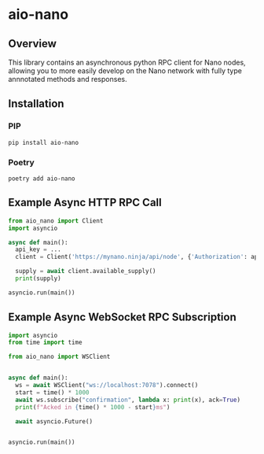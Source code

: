 # aio-nano

## Overview

This library contains an asynchronous python RPC client for Nano nodes, allowing you to more easily develop on the Nano network with fully type annnotated methods and responses.

## Installation

### PIP

`pip install aio-nano`

### Poetry

`poetry add aio-nano`

## Example Async HTTP RPC Call

```python
from aio_nano import Client
import asyncio

async def main():
  api_key = ...
  client = Client('https://mynano.ninja/api/node', {'Authorization': api_key})

  supply = await client.available_supply()
  print(supply)

asyncio.run(main())
```

## Example Async WebSocket RPC Subscription

```python
import asyncio
from time import time

from aio_nano import WSClient


async def main():
  ws = await WSClient("ws://localhost:7078").connect()
  start = time() * 1000
  await ws.subscribe("confirmation", lambda x: print(x), ack=True)
  print(f"Acked in {time() * 1000 - start}ms")

  await asyncio.Future()


asyncio.run(main())

```
